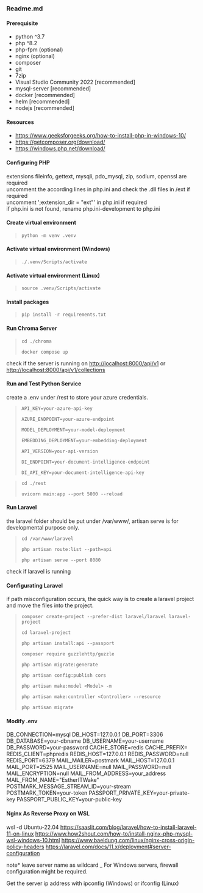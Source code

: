 ### Readme.md

#### Prerequisite

 - python ^3.7
 - php ^8.2
 - php-fpm (optional)
 - nginx (optional)
 - composer
 - git
 - 7zip
 - Visual Studio Community 2022 [recommended]
 - mysql-server [recommended]
 - docker [recommended]
 - helm [recommended]
 - nodejs [recommended]

#### Resources

 - <https://www.geeksforgeeks.org/how-to-install-php-in-windows-10/>
 - <https://getcomposer.org/download/>
 - <https://windows.php.net/download/>

#### Configuring PHP

extensions fileinfo, gettext, mysqli, pdo_mysql, zip, sodium, openssl are required  
uncomment the according lines in php.ini and check the .dll files in /ext if required  
uncomment ';extension_dir = "ext"' in php.ini if required  
if php.ini is not found, rename php.ini-development to php.ini  

#### Create virtual environment

> ``python -m venv .venv``

#### Activate virtual environment (Windows)

> ``./.venv/Scripts/activate``

#### Activate virtual environment (Linux)

> ``source .venv/Scripts/activate``

#### Install packages

> ``pip install -r requirements.txt``

#### Run Chroma Server

> ``cd ./chroma``
>
> ``docker compose up``

check if the server is running on <http://localhost:8000/api/v1> or <http://localhost:8000/api/v1/collections>  

#### Run and Test Python Service
create a .env under /rest to store your azure credentials.

> ``API_KEY=your-azure-api-key``
>
> ``AZURE_ENDPOINT=your-azure-endpoint``
>
> ``MODEL_DEPLOYMENT=your-model-deployment``
>
> ``EMBEDDING_DEPLOYMENT=your-embedding-deployment``
>
> ``API_VERSION=your-api-version``
>
> ``DI_ENDPOINT=your-document-intelligence-endpoint``
>
> ``DI_API_KEY=your-document-intelligence-api-key``

> ``cd ./rest``
> 
> ``uvicorn main:app --port 5000 --reload``

#### Run Laravel
the laravel folder should be put under /var/www/, artisan serve is for developmental purpose only. 

> ``cd /var/www/laravel``
>
> ``php artisan route:list --path=api``
>
> ``php artisan serve --port 8080``

check if laravel is running

#### Configurating Laravel

if path misconfiguration occurs, the quick way is to create a laravel project and move the files into the project.

> ``composer create-project --prefer-dist laravel/laravel laravel-project``
>
> ``cd laravel-project``
>
> ``php artisan install:api --passport``
>
> ``composer require guzzlehttp/guzzle``
>
> ``php artisan migrate:generate``
>
> ``php artisan config:publish cors``
> 
> ``php artisan make:model <Model> -m``
>
> ``php artisan make:controller <Controller> --resource``
>
> ``php artisan migrate``

#### Modify .env
DB_CONNECTION=mysql
DB_HOST=127.0.0.1
DB_PORT=3306
DB_DATABASE=your-dbname
DB_USERNAME=your-username
DB_PASSWORD=your-password
CACHE_STORE=redis
CACHE_PREFIX=
REDIS_CLIENT=phpredis
REDIS_HOST=127.0.0.1
REDIS_PASSWORD=null
REDIS_PORT=6379
MAIL_MAILER=postmark
MAIL_HOST=127.0.0.1
MAIL_PORT=2525
MAIL_USERNAME=null
MAIL_PASSWORD=null
MAIL_ENCRYPTION=null
MAIL_FROM_ADDRESS=your_address
MAIL_FROM_NAME="EstherITWake"
POSTMARK_MESSAGE_STREAM_ID=your-stream
POSTMARK_TOKEN=your-token
PASSPORT_PRIVATE_KEY=your-private-key
PASSPORT_PUBLIC_KEY=your-public-key

#### Nginx As Reverse Proxy on WSL
wsl -d Ubuntu-22.04
https://saaslit.com/blog/laravel/how-to-install-laravel-11-on-linux
https://www.how2shout.com/how-to/install-nginx-php-mysql-wsl-windows-10.html
https://www.baeldung.com/linux/nginx-cross-origin-policy-headers
https://laravel.com/docs/11.x/deployment#server-configuration

note* leave server name as wildcard _
For Windows servers, firewall configuration might be required.

Get the server ip address with ipconfig (Windows) or ifconfig (Linux)